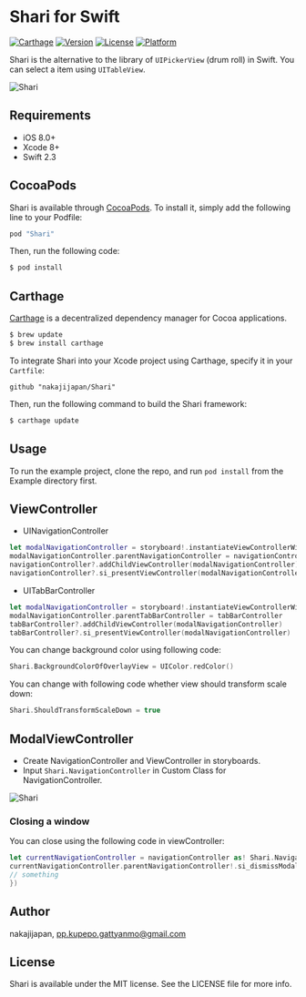 # Shari for Swift

[![Carthage](https://img.shields.io/badge/Carthage-compatible-4BC51D.svg?style=flat)](https://github.com/Carthage/Carthage)
[![Version](https://img.shields.io/cocoapods/v/Shari.svg?style=flat)](http://cocoapods.org/pods/Shari)
[![License](https://img.shields.io/cocoapods/l/Shari.svg?style=flat)](http://cocoapods.org/pods/Shari)
[![Platform](https://img.shields.io/cocoapods/p/Shari.svg?style=flat)](http://cocoapods.org/pods/Shari)

Shari is the alternative to the library of `UIPickerView` (drum roll) in Swift. You can select a item using `UITableView`.

![Shari](./demo.gif)



## Requirements

- iOS 8.0+
- Xcode 8+
- Swift 2.3

## CocoaPods

Shari is available through [CocoaPods](http://cocoapods.org). To install
it, simply add the following line to your Podfile:


```ruby
pod "Shari"
```

Then, run the following code:

```ruby
$ pod install
```

## Carthage

[Carthage](https://github.com/Carthage/Carthage) is a decentralized dependency manager for Cocoa applications. 

``` bash
$ brew update
$ brew install carthage
```

To integrate Shari into your Xcode project using Carthage, specify it in your `Cartfile`:

``` ogdl
github "nakajijapan/Shari"
```

Then, run the following command to build the Shari framework:

``` bash
$ carthage update
```


## Usage

To run the example project, clone the repo, and run `pod install` from the Example directory first.

## ViewController

- UINavigationController

```swift
let modalNavigationController = storyboard!.instantiateViewControllerWithIdentifier("ModalNavigationController") as! Shari.NavigationController
modalNavigationController.parentNavigationController = navigationController
navigationController?.addChildViewController(modalNavigationController)
navigationController?.si_presentViewController(modalNavigationController)
```

- UITabBarController

```swift
let modalNavigationController = storyboard!.instantiateViewControllerWithIdentifier("ModalNavigationController") as! Shari.NavigationController
modalNavigationController.parentTabBarController = tabBarController
tabBarController?.addChildViewController(modalNavigationController)
tabBarController?.si_presentViewController(modalNavigationController)
```


You can change background color using following code:

```swift
Shari.BackgroundColorOfOverlayView = UIColor.redColor()
```


You can change with following code whether view should transform scale down:

```swift
Shari.ShouldTransformScaleDown = true
```


## ModalViewController

- Create NavigationController and ViewController in storyboards.
- Input `Shari.NavigationController` in Custom Class for NavigationController.


![Shari](./shari01.png)


### Closing a window

You can close using the following code in viewController:

```swift
let currentNavigationController = navigationController as! Shari.NavigationController
currentNavigationController.parentNavigationController!.si_dismissModalView({ () -> Void in
// something
})
```


## Author

nakajijapan, pp.kupepo.gattyanmo@gmail.com

## License

Shari is available under the MIT license. See the LICENSE file for more info.
